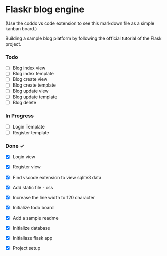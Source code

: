 # Flaskr blog engine

(Use the coddx vs code extension to see this markdown file as a simple kanban board.)

Building a sample blog platform by following the official tutorial of the Flask project. 


### Todo

- [ ] Blog index view  
- [ ] Blog index template  
- [ ] Blog create view  
- [ ] Blog create template  
- [ ] Blog update view  
- [ ] Blog update template  
- [ ] Blog delete  

### In Progress

- [ ] Login Template  
- [ ] Register template  

### Done ✓

- [x] Login view  
- [x] Register view  
- [x] Find vscode extension to view sqlite3 data  
- [x] Add static file - css  
- [x] Increase the line width to 120 character  
- [x] Initialize todo board  
- [x] Add a sample readme  
- [x] Initialize database  
- [x] Initialiaze flask app  
- [x] Project setup  

